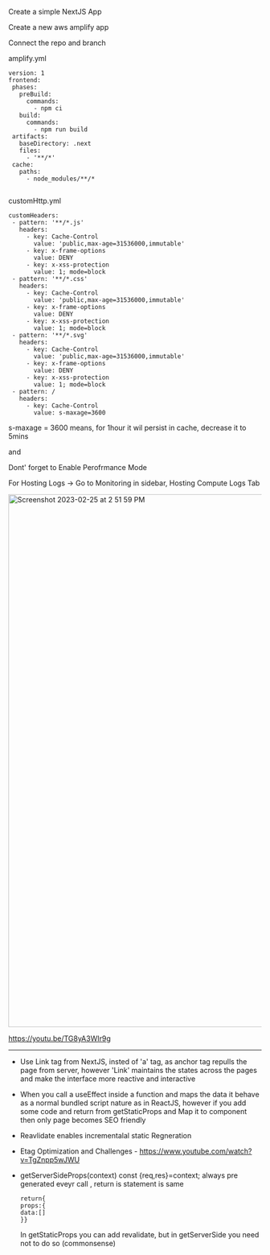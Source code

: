  Create a simple NextJS App
 
 
 
 Create a new aws amplify app 
 
 
 Connect the repo and branch
 
 
 amplify.yml
 
 
 ```
 version: 1
frontend:
  phases:
    preBuild:
      commands:
        - npm ci
    build:
      commands:
        - npm run build
  artifacts:
    baseDirectory: .next
    files:
      - '**/*'
  cache:
    paths:
      - node_modules/**/*


```
 
 
 
  customHttp.yml
 
 ```
 customHeaders:
  - pattern: '**/*.js'
    headers:
      - key: Cache-Control
        value: 'public,max-age=31536000,immutable'
      - key: x-frame-options
        value: DENY
      - key: x-xss-protection
        value: 1; mode=block
  - pattern: '**/*.css'
    headers:
      - key: Cache-Control
        value: 'public,max-age=31536000,immutable'
      - key: x-frame-options
        value: DENY
      - key: x-xss-protection
        value: 1; mode=block
  - pattern: '**/*.svg'
    headers:
      - key: Cache-Control
        value: 'public,max-age=31536000,immutable'
      - key: x-frame-options
        value: DENY
      - key: x-xss-protection
        value: 1; mode=block
  - pattern: /
    headers:
      - key: Cache-Control
        value: s-maxage=3600

```
 
 s-maxage = 3600 means, for 1hour it wil persist in cache, decrease it to 5mins
 
 and 
 
 Dont' forget to Enable Perofrmance Mode
 
 For Hosting Logs -> Go to Monitoring in sidebar, Hosting Compute Logs Tab 
 
 
 <img width="1059" alt="Screenshot 2023-02-25 at 2 51 59 PM" src="https://user-images.githubusercontent.com/69970001/221349352-d486444b-2008-4f0c-ac34-3e319ec3cae1.png">

 

https://youtu.be/TG8yA3WIr9g






--------------

- Use Link tag from NextJS, insted of 'a' tag, as anchor tag repulls the page from server, however 'Link' maintains the states across the pages and make the interface more reactive and interactive 
- When you call a useEffect inside a function and maps the data it behave as a normal bundled script nature as in ReactJS, however if you add some code and return from getStaticProps and Map it to component then only page becomes SEO friendly
- Reavlidate enables incrementalal static Regneration
- Etag Optimization and Challenges - https://www.youtube.com/watch?v=TgZnpp5wJWU
- getServerSideProps(context)
   const {req,res}=context; always pre generated eveyr call , return is statement is same
   
   ```
   return{
   props:{
   data:[]
   }}
   ```
   In getStaticProps you can add revalidate, but in getServerSide you need not to do so (commonsense)

